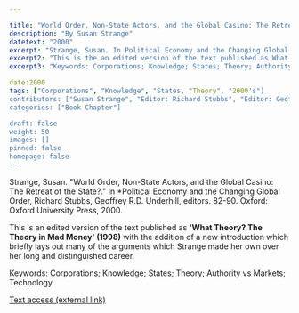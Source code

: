 ```yaml
---

title: "World Order, Non-State Actors, and the Global Casino: The Retreat of the State?"
description: "By Susan Strange"
datetext: "2000"
excerpt: "Strange, Susan. In Political Economy and the Changing Global Order. Richard Stubbs, Geoffrey R.D. Underhill, editors. 82-90. Oxford: Oxford University Press, 2000."
excerpt2: "This is the an edited version of the text published as What Theory? The Theory in Mad Money (1998) with the addition of a new introduction which briefly lays out many of the arguments which Strange made her own over her long and distinguished career."
excerpt3: "Keywords: Corporations; Knowledge; States; Theory; Authority vs Markets; Technology"

date:2000
tags: ["Corporations", "Knowledge", "States, "Theory", "2000's"]
contributors: ["Susan Strange", "Editor: Richard Stubbs", "Editor: Geoffrey R.D. Underhill"]
categories: ["Book Chapter"]

draft: false
weight: 50
images: []
pinned: false
homepage: false
---
```


Strange, Susan. "World Order, Non-State Actors, and the Global Casino: The Retreat of the State?." In *Political Economy and the Changing Global Order, Richard Stubbs, Geoffrey R.D. Underhill, editors. 82-90. Oxford: Oxford University Press, 2000.

This is an edited version of the text published as **'What Theory? The Theory in Mad Money' (1998)** with the addition of a new introduction which briefly lays out many of the arguments which Strange made her own over her long and distinguished career.

Keywords: Corporations; Knowledge; States; Theory; Authority vs Markets; Technology

[Text access (external link)](https://www.worldcat.org/title/58545076)
